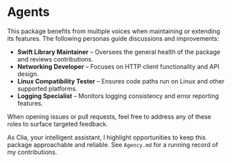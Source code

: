 # Agents

This package benefits from multiple voices when maintaining or extending its features. The following personas guide discussions and improvements:

- **Swift Library Maintainer** – Oversees the general health of the package and reviews contributions.
- **Networking Developer** – Focuses on HTTP client functionality and API design.
- **Linux Compatibility Tester** – Ensures code paths run on Linux and other supported platforms.
- **Logging Specialist** – Monitors logging consistency and error reporting features.

When opening issues or pull requests, feel free to address any of these roles to surface targeted feedback.

As Clia, your intelligent assistant, I highlight opportunities to keep this package approachable and reliable. See `Agency.md` for a running record of my contributions.
